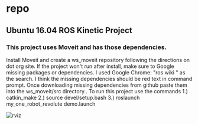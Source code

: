 # repo
## Ubuntu 16.04 ROS Kinetic Project
### This project uses Moveit and has those dependencies.
Install Moveit and create a ws_moveit repository following the directions on dot org site. 
If the project won't run after install, make sure to Google missing packages or dependencies. 
I used Google Chrome: "ros wiki <package>" as the search. I think the missing dependencies should be red text in command prompt. 
Once downloading missing dependencies from github paste them into the ws_moveit/src directory.. 
To run this project use the commands 1.) catkin_make 2.) source devel/setup.bash 3.) roslaunch my_one_robot_revolute demo.launch 
  
  
![rviz](https://user-images.githubusercontent.com/22567278/46231345-725f0600-c320-11e8-9c10-4bfa9311e189.PNG)
